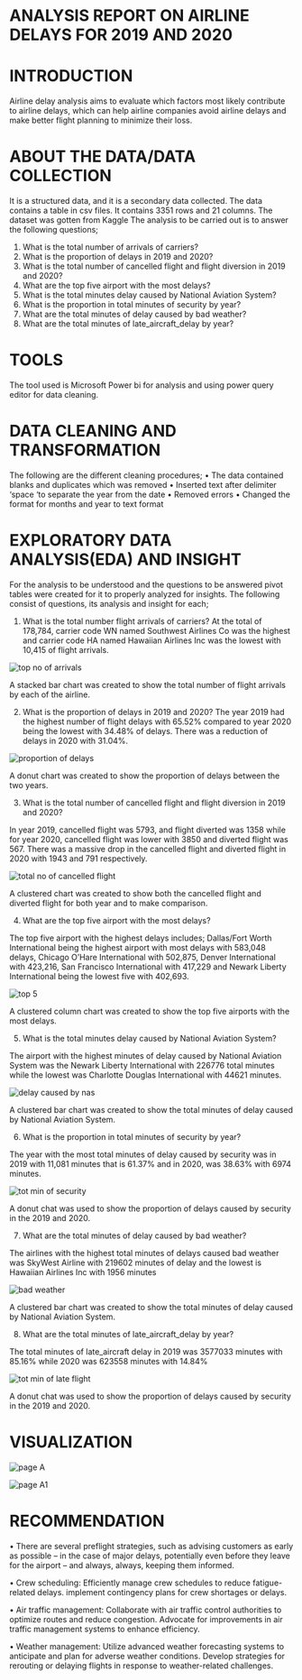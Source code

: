 # ANALYSIS REPORT ON AIRLINE DELAYS FOR 2019 AND 2020

# INTRODUCTION
Airline delay analysis aims to evaluate which factors most likely contribute to airline delays, which can help airline companies avoid airline delays and make better flight planning to minimize their loss.

# ABOUT THE DATA/DATA COLLECTION
It is a structured data, and it is a secondary data collected. The data contains a table in csv files. It contains 3351 rows and 21 columns. The dataset was gotten from Kaggle
The analysis to be carried out is to answer the following questions;

1.	What is the total number of arrivals of carriers?
2.	What is the proportion of delays in 2019 and 2020?
3.	What is the total number of cancelled flight and flight diversion in 2019 and 2020?
4.	What are the top five airport with the most delays?
5.	What is the total minutes delay caused by National Aviation System?
6.	What is the proportion in total minutes of security by year?
7.	What are the total minutes of delay caused by bad weather?
8.	What are the total minutes of late_aircraft_delay by year?
   
# TOOLS

The tool used is Microsoft Power bi for analysis and using power query editor for data cleaning.

# DATA CLEANING AND TRANSFORMATION

The following are the different cleaning procedures;
•	The data contained blanks and duplicates which was removed
•	Inserted text after delimiter ‘space ‘to separate the year from the date
•	Removed errors
•	Changed the format for months and year to text format

# EXPLORATORY DATA ANALYSIS(EDA) AND INSIGHT
For the analysis to be understood and the questions to be answered pivot tables were created for it to properly analyzed for insights. The following consist of questions, its analysis and insight for each;

1.	What is the total number flight arrivals of carriers?
At the total of 178,784, carrier code WN named Southwest Airlines Co was the highest and carrier code HA named Hawaiian Airlines Inc was the lowest with 10,415 of flight arrivals. 

![top no of arrivals](https://github.com/Deborah-Marizu/Analysis-on-Airline-delay-for-december-2019-2020/assets/147628427/02088269-ff3c-4559-9cf3-40cc5058ad43)
                
A stacked bar chart was created to show the total number of flight arrivals by each of the airline.

2.	What is the proportion of delays in 2019 and 2020?
The year 2019 had the highest number of flight delays with 65.52% compared to year 2020 being the lowest with 34.48% of delays. There was a reduction of delays in 2020 with 31.04%.

  ![proportion of delays](https://github.com/Deborah-Marizu/Analysis-on-Airline-delay-for-december-2019-2020/assets/147628427/77ff200f-24d0-4604-8b2a-c6ad7654c8ae)
                   
A donut chart was created to show the proportion of delays between the two years.

3.	What is the total number of cancelled flight and flight diversion in 2019 and 2020?
   
In year 2019, cancelled flight was 5793, and flight diverted was 1358 while for year 2020, cancelled flight was lower with 3850 and diverted flight was 567. There was a massive drop in the cancelled flight and diverted flight in 2020 with 1943 and 791 respectively.

![total no of cancelled flight](https://github.com/Deborah-Marizu/Analysis-on-Airline-delay-for-december-2019-2020/assets/147628427/9b088ff3-8d1a-4f1c-97b9-f3020bdedb43)
        
A clustered chart was created to show both the cancelled flight and diverted flight for both year and to make comparison.

4.	What are the top five airport with the most delays?

The top five airport with the highest delays includes; Dallas/Fort Worth International being the highest airport with most delays with 583,048 delays, Chicago O’Hare International with 502,875, Denver International with 423,216, San Francisco International with 417,229 and Newark Liberty International being the lowest five with 402,693.

![top 5](https://github.com/Deborah-Marizu/Analysis-on-Airline-delay-for-december-2019-2020/assets/147628427/10469d6b-498e-40e7-af0b-fc9eaeda7960)
                   
A clustered column chart was created to show the top five airports with the most delays.

5.	What is the total minutes delay caused by National Aviation System?

 The airport with the highest minutes of delay caused by National Aviation        System was the Newark Liberty International with 226776 total minutes while the lowest was Charlotte Douglas International with 44621 minutes.
  	
![delay caused by nas](https://github.com/Deborah-Marizu/Analysis-on-Airline-delay-for-december-2019-2020/assets/147628427/4ae1f17d-b422-411c-b4af-a5f0e3ac1c34)
        
A clustered bar chart was created to show the total minutes of delay caused by National Aviation System.

6.	What is the proportion in total minutes of security by year?
   
The year with the most total minutes of delay caused by security was in 2019 with 11,081 minutes that is 61.37% and in 2020, was 38.63% with 6974 minutes.

   ![tot min of security](https://github.com/Deborah-Marizu/Analysis-on-Airline-delay-for-december-2019-2020/assets/147628427/0b55bc92-2245-49f2-8cd8-ad38db601f16)

A donut chat was used to show the proportion of delays caused by security in the 2019 and 2020.

7.	What are the total minutes of delay caused by bad weather?
   
The airlines with the highest total minutes of delays caused bad weather was SkyWest Airline with 219602 minutes of delay and the lowest is Hawaiian Airlines Inc with 1956 minutes

![bad weather](https://github.com/Deborah-Marizu/Analysis-on-Airline-delay-for-december-2019-2020/assets/147628427/4aa50b62-fa6d-4fb9-8ec5-f45bf7bbd11e)

A clustered bar chart was created to show the total minutes of delay caused by National Aviation System.

8.	What are the total minutes of late_aircraft_delay by year?
   
The total minutes of late_aircraft delay in 2019 was 3577033 minutes with 85.16% while 2020 was 623558 minutes with 14.84%

![tot min of late flight](https://github.com/Deborah-Marizu/Analysis-on-Airline-delay-for-december-2019-2020/assets/147628427/97edd2dd-4eea-4ded-8883-5e71172edc22)

A donut chat was used to show the proportion of delays caused by security in the 2019 and 2020.

# VISUALIZATION
![page A](https://github.com/Deborah-Marizu/Analysis-on-Airline-delay-for-december-2019-2020/assets/147628427/d7a25fb4-38d2-4031-aaba-f1c11619f5e7)

![page A1](https://github.com/Deborah-Marizu/Analysis-on-Airline-delay-for-december-2019-2020/assets/147628427/e7f6d621-5367-41f3-b777-4e74931b735a)


# RECOMMENDATION

•	There are several preflight strategies, such as advising customers as early as possible – in the case of major delays, potentially even before they leave for the airport – and always, always, keeping them informed.

•	Crew scheduling: Efficiently manage crew schedules to reduce fatigue-related delays. implement contingency plans for crew shortages or delays.

•	Air traffic management: Collaborate with air traffic control authorities to optimize routes and reduce congestion. Advocate for improvements in air traffic management systems to enhance efficiency.

•	Weather management: Utilize advanced weather forecasting systems to anticipate and plan for adverse weather conditions. Develop strategies for rerouting or delaying flights in response to weather-related challenges.
